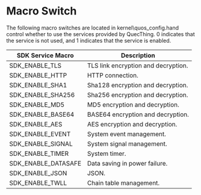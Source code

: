 # Macro Switch

The following macro switches are located in kernel\quos_config.hand control whether to use the services provided by QuecThing. 0 indicates that the service is not used, and 1 indicates that the service is enabled.  

|SDK Service Macro |Description  
|---|---
|SDK_ENABLE_TLS         |TLS link encryption and decryption. 
|SDK_ENABLE_HTTP         |HTTP connection.
|SDK_ENABLE_SHA1        |Sha128 encryption and decryption.
|SDK_ENABLE_SHA256         |Sha256 encryption and decryption.
|SDK_ENABLE_MD5         |MD5 encryption and decryption.  
|SDK_ENABLE_BASE64         |BASE64 encryption and decryption.  
|SDK_ENABLE_AES         |AES encryption and decryption.
|SDK_ENABLE_EVENT         |System event management.  
|SDK_ENABLE_SIGNAL         |System signal management.  
|SDK_ENABLE_TIMER       |System timer.   
|SDK_ENABLE_DATASAFE         |Data saving in power failure.  
|SDK_ENABLE_JSON         |JSON.  
|SDK_ENABLE_TWLL         |Chain table management.